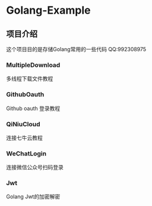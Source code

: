 # Golang-Example

## 项目介绍
这个项目目的是存储Golang常用的一些代码
QQ:992308975


### MultipleDownload
多线程下载文件教程


### GithubOauth
Github oauth 登录教程


### QiNiuCloud
连接七牛云教程

### WeChatLogin
连接微信公众号扫码登录

### Jwt
Golang Jwt的加密解密
